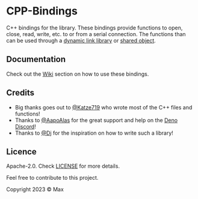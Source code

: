 # CPP-Bindings

C++ bindings for the library. These bindings provide functions to open, close, read, write, etc. to or from a serial connection. The functions than can be used through a [dynamic link library](https://de.wikipedia.org/wiki/Dynamic_Link_Library) or [shared object](https://en.wikipedia.org/wiki/Library_(computing)#Shared_libraries).

## Documentation
Check out the [Wiki](https://github.com/Serial-Link/CPP-Bindings/wiki) section on how to use these bindings.

## Credits
- Big thanks goes out to [@Katze719](https://github.com/Katze719) who wrote most of the C++ files and functions!
- Thanks to [@AapoAlas](https://github.com/aapoalas) for the great support and help on the [Deno Discord](https://discord.gg/deno)!
- Thanks to [@Dj](https://github.com/DjDeveloperr) for the inspiration on how to write such a library!

## Licence
Apache-2.0. Check [LICENSE](https://github.com/Serial-Link/CPP-Bindings/blob/main/LICENSE) for more details.

Feel free to contribute to this project.

Copyright 2023 © Max

